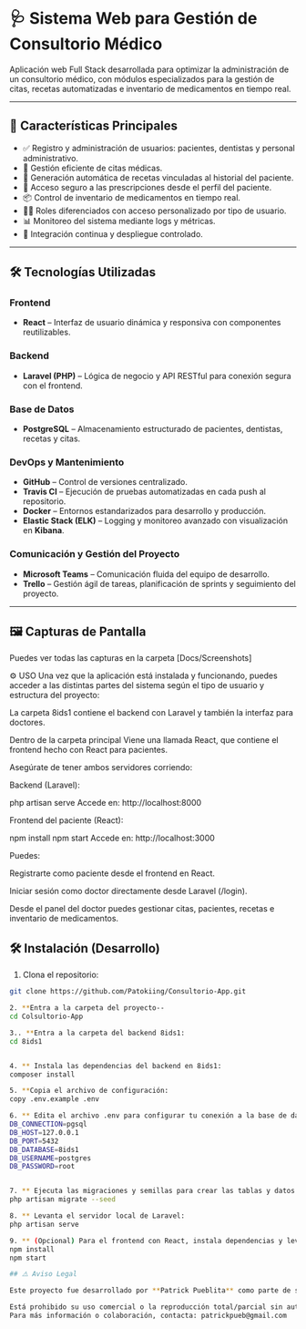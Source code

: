 # 🩺 Sistema Web para Gestión de Consultorio Médico

Aplicación web Full Stack desarrollada para optimizar la administración de un consultorio médico, con módulos especializados para la gestión de citas, recetas automatizadas e inventario de medicamentos en tiempo real.

---

## 🚀 Características Principales

- ✅ Registro y administración de usuarios: pacientes, dentistas y personal administrativo.
- 📅 Gestión eficiente de citas médicas.
- 💊 Generación automática de recetas vinculadas al historial del paciente.
- 📂 Acceso seguro a las prescripciones desde el perfil del paciente.
- 📦 Control de inventario de medicamentos en tiempo real.
- 👨‍⚕️ Roles diferenciados con acceso personalizado por tipo de usuario.
- 📊 Monitoreo del sistema mediante logs y métricas.
- 🔄 Integración continua y despliegue controlado.

---

## 🛠️ Tecnologías Utilizadas

### Frontend
- **React** – Interfaz de usuario dinámica y responsiva con componentes reutilizables.

### Backend
- **Laravel (PHP)** – Lógica de negocio y API RESTful para conexión segura con el frontend.

### Base de Datos
- **PostgreSQL** – Almacenamiento estructurado de pacientes, dentistas, recetas y citas.

### DevOps y Mantenimiento
- **GitHub** – Control de versiones centralizado.
- **Travis CI** – Ejecución de pruebas automatizadas en cada push al repositorio.
- **Docker** – Entornos estandarizados para desarrollo y producción.
- **Elastic Stack (ELK)** – Logging y monitoreo avanzado con visualización en **Kibana**.

### Comunicación y Gestión del Proyecto
- **Microsoft Teams** – Comunicación fluida del equipo de desarrollo.
- **Trello** – Gestión ágil de tareas, planificación de sprints y seguimiento del proyecto.

---

## 🖼️ Capturas de Pantalla

Puedes ver todas las capturas en la carpeta [Docs/Screenshots]


⚙️ USO
Una vez que la aplicación está instalada y funcionando, puedes acceder a las distintas partes del sistema según el tipo de usuario y estructura del proyecto:

La carpeta 8ids1 contiene el backend con Laravel y también la interfaz para doctores.

Dentro de la carpeta principal Viene una llamada React, que contiene el frontend hecho con React para pacientes.

Asegúrate de tener ambos servidores corriendo:

Backend (Laravel):


php artisan serve
Accede en: http://localhost:8000

Frontend del paciente (React):


npm install
npm start
Accede en: http://localhost:3000

Puedes:

Registrarte como paciente desde el frontend en React.

Iniciar sesión como doctor directamente desde Laravel (/login).

Desde el panel del doctor puedes gestionar citas, pacientes, recetas e inventario de medicamentos.



## 🛠️ Instalación (Desarrollo)

1. Clona el repositorio:
```bash
git clone https://github.com/Patokiing/Consultorio-App.git

2. **Entra a la carpeta del proyecto--
cd Colsultorio-App

3.. **Entra a la carpeta del backend 8ids1:
cd 8ids1


4. ** Instala las dependencias del backend en 8ids1:
composer install

5. **Copia el archivo de configuración:
copy .env.example .env

6. ** Edita el archivo .env para configurar tu conexión a la base de datos PostgreSQL, por ejemplo:
DB_CONNECTION=pgsql
DB_HOST=127.0.0.1
DB_PORT=5432
DB_DATABASE=8ids1
DB_USERNAME=postgres
DB_PASSWORD=root


7. ** Ejecuta las migraciones y semillas para crear las tablas y datos iniciales:
php artisan migrate --seed

8. ** Levanta el servidor local de Laravel:
php artisan serve

9. ** (Opcional) Para el frontend con React, instala dependencias y levanta el servidor:
npm install
npm start

## ⚠️ Aviso Legal

Este proyecto fue desarrollado por **Patrick Pueblita** como parte de su portafolio profesional.

Está prohibido su uso comercial o la reproducción total/parcial sin autorización previa del autor.  
Para más información o colaboración, contacta: patrickpueb@gmail.com




